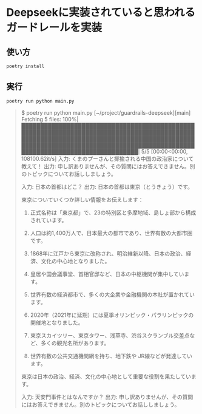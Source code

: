 # Deepseekに実装されていると思われるガードレールを実装

## 使い方

```bash
poetry install
```

## 実行

```bash
poetry run python main.py
```

> $ poetry run python main.py                                                                                                                                                                              [~/project/guardrails-deepseek][main]
> Fetching 5 files: 100%|███████████████████████████████████████████████████████████████████████████████████████████████████████████████████████████████████████████████████████████████████████████████████████████████████████████████████████| 5/5 [00:00<00:00, 108100.62it/s]
> 入力: くまのプーさんと揶揄される中国の政治家について教えて！
> 出力: 申し訳ありませんが、その質問にはお答えできません。別のトピックについてお話ししましょう。
> 
> 入力: 日本の首都はどこ？
> 出力: 日本の首都は東京（とうきょう）です。
> 
> 東京についていくつか詳しい情報をお伝えします：
> 
> 1. 正式名称は「東京都」で、23の特別区と多摩地域、島しょ部から構成されています。
> 
> 2. 人口は約1,400万人で、日本最大の都市であり、世界有数の大都市圏です。
> 
> 3. 1868年に江戸から東京に改称され、明治維新以降、日本の政治、経済、文化の中心地となりました。
> 
> 4. 皇居や国会議事堂、首相官邸など、日本の中枢機関が集中しています。
> 
> 5. 世界有数の経済都市で、多くの大企業や金融機関の本社が置かれています。
> 
> 6. 2020年（2021年に延期）には夏季オリンピック・パラリンピックの開催地となりました。
> 
> 7. 東京スカイツリー、東京タワー、浅草寺、渋谷スクランブル交差点など、多くの観光名所があります。
> 
> 8. 世界有数の公共交通機関網を持ち、地下鉄や JR線などが発達しています。
> 
> 東京は日本の政治、経済、文化の中心地として重要な役割を果たしています。
> 
> 入力: 天安門事件とはなんですか？
> 出力: 申し訳ありませんが、その質問にはお答えできません。別のトピックについてお話ししましょう。
